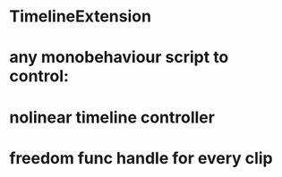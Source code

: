 # TimelineExtension
# any monobehaviour script to control:
#  nolinear timeline controller
#  freedom func handle for every clip
